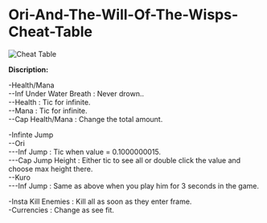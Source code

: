 # Ori-And-The-Will-Of-The-Wisps-Cheat-Table  
  
![Cheat Table](https://i.imgur.com/EV0olRc.png)  
  
<b>Discription:</b>  
  
-Health/Mana  
--Inf Under Water Breath : Never drown..  
--Health : Tic for infinite.  
--Mana : Tic for infinite.  
--Cap Health/Mana : Change the total amount. 
  
-Infinte Jump  
--Ori  
---Inf Jump : Tic when value = 0.1000000015.  
---Cap Jump Height : Either tic to see all or double click the value and choose max height there.  
--Kuro  
---Inf Jump : Same as above when you play him for 3 seconds in the game.  
  
-Insta Kill Enemies : Kill all as soon as they enter frame.  
-Currencies : Change as see fit.  
  
